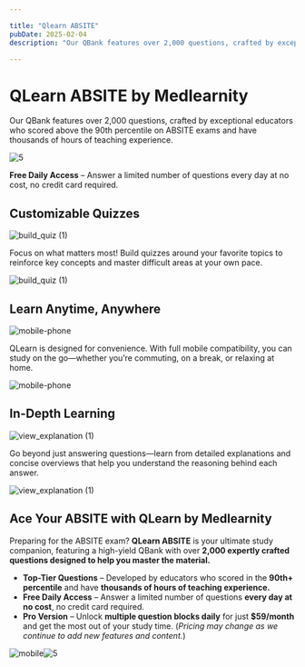 ```yaml
---

title: "Qlearn ABSITE"
pubDate: 2025-02-04
description: "Our QBank features over 2,000 questions, crafted by exceptional educators who scored above the 90th percentile on ABSITE exams and have thousands of hours "

---
```



# **QLearn ABSITE by Medlearnity**

Our QBank features over 2,000 questions, crafted by exceptional educators who scored above the 90th percentile on ABSITE exams and have thousands of hours of teaching experience.

![](https://i2xfwztd2ksbegse.public.blob.vercel-storage.com/wp/2025/02/5.webp "5")

**Free Daily Access** – Answer a limited number of questions every day at no cost, no credit card required.

## Customizable Quizzes

![](https://i2xfwztd2ksbegse.public.blob.vercel-storage.com/wp/2025/02/build_quiz-1.webp "build_quiz (1)")

Focus on what matters most! Build quizzes around your favorite topics to reinforce key concepts and master difficult areas at your own pace.

![](https://i2xfwztd2ksbegse.public.blob.vercel-storage.com/wp/2025/02/build_quiz-1.webp "build_quiz (1)")

## Learn Anytime, Anywhere

![](https://i2xfwztd2ksbegse.public.blob.vercel-storage.com/wp/2025/02/mobile-phone.webp "mobile-phone")

QLearn is designed for convenience. With full mobile compatibility, you can study on the go—whether you’re commuting, on a break, or relaxing at home.

![](https://i2xfwztd2ksbegse.public.blob.vercel-storage.com/wp/2025/02/mobile-phone.webp "mobile-phone")

## In-Depth Learning

![](https://i2xfwztd2ksbegse.public.blob.vercel-storage.com/wp/2025/02/view_explanation-1.webp "view_explanation (1)")

Go beyond just answering questions—learn from detailed explanations and concise overviews that help you understand the reasoning behind each answer.

![](https://i2xfwztd2ksbegse.public.blob.vercel-storage.com/wp/2025/02/view_explanation-1.webp "view_explanation (1)")

## Ace Your ABSITE with QLearn by Medlearnity

Preparing for the ABSITE exam? **QLearn ABSITE** is your ultimate study companion, featuring a high-yield QBank with over **2,000 expertly crafted questions designed to help you master the material.**

- **Top-Tier Questions** – Developed by educators who scored in the **90th+ percentile** and have **thousands of hours of teaching experience.**
- **Free Daily Access** – Answer a limited number of questions **every day at no cost**, no credit card required.
- **Pro Version** – Unlock **multiple question blocks daily** for just **$59/month** and get the most out of your study time. (_Pricing may change as we continue to add new features and content._)

![](https://i2xfwztd2ksbegse.public.blob.vercel-storage.com/wp/2025/02/mobile.webp "mobile")![](https://i2xfwztd2ksbegse.public.blob.vercel-storage.com/wp/2025/02/5.webp "5")
